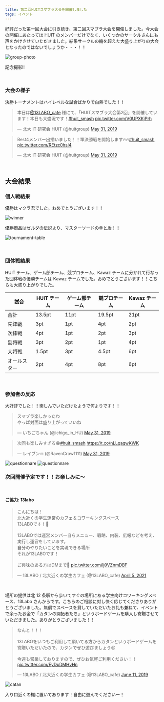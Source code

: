 ```yaml
---
title: 第二回HUITスマブラ大会を開催しました
tags: イベント
---
```


好評だった第一回大会に引き続き、第二回スマブラ大会を開催しました。今大会の開催にあたっては HUIT のメンバーだけでなく、いくつかのサークルさんにも声をかけさせていただきました。結果サークルの輪を超えた大盛り上がりの大会となったのではないでしょうか・・・！！

![group-photo](/assets/2019/group-photo.jpg)

記念撮影!!

<br/>

### 大会の様子

決勝トーナメントはハイレベルな試合ばかりで白熱でした！！

<script async src="https://platform.twitter.com/widgets.js" charset="utf-8"></script>

<blockquote class="twitter-tweet"><p lang="ja" dir="ltr">本日は<a href="https://twitter.com/13LABO_cafe?ref_src=twsrc%5Etfw">@13LABO_cafe</a> 様にて、「HUITスマブラ大会第2回」を開催しています！本日も大盛況です！<a href="https://twitter.com/hashtag/huit_smash?src=hash&amp;ref_src=twsrc%5Etfw">#huit_smash</a> <a href="https://t.co/V0UPXKjPrh">pic.twitter.com/V0UPXKjPrh</a></p>&mdash; 北大 IT 研究会 HUIT (@huitgroup) <a href="https://twitter.com/huitgroup/status/1134408866358210560?ref_src=twsrc%5Etfw">May 31, 2019</a></blockquote>

<blockquote class="twitter-tweet"><p lang="ja" dir="ltr">Best4メンバー出揃いました！！準決勝戦を開始します🔥🔥<a href="https://twitter.com/hashtag/huit_smash?src=hash&amp;ref_src=twsrc%5Etfw">#huit_smash</a> <a href="https://t.co/REtzc0hsI4">pic.twitter.com/REtzc0hsI4</a></p>&mdash; 北大 IT 研究会 HUIT (@huitgroup) <a href="https://twitter.com/huitgroup/status/1134426677839138816?ref_src=twsrc%5Etfw">May 31, 2019</a></blockquote>

<br/>

## 大会結果

### 個人戦結果

優勝はマクラ君でした。おめでとうございます！！

![winner](/assets/2019/winner.jpg)

優勝商品はゼルダの伝説より、マスターソードの傘と盾！！

![tournament-table](/assets/2019/tournament-table.png)

<br/>

### 団体戦結果

HUIT チーム、ゲーム部チーム、競プロチーム、Kawaz チームに分かれて行なった団体戦の優勝チームは Kawaz チームでした。おめでとうございます！！こちらも大盛り上がりでした。

| 試合         | HUIT チーム | ゲーム部チーム | 競プロチーム | Kawaz チーム |
| ------------ | ----------- | -------------- | ------------ | ------------ |
| 合計         | 13.5pt      | 11pt           | 19.5pt       | 21pt         |
| 先鋒戦       | 3pt         | 1pt            | 4pt          | 2pt          |
| 次鋒戦       | 4pt         | 1pt            | 2pt          | 3pt          |
| 副将戦       | 3pt         | 2pt            | 1pt          | 4pt          |
| 大将戦       | 1.5pt       | 3pt            | 4.5pt        | 6pt          |
| オールスター | 2pt         | 4pt            | 8pt          | 6pt          |

<br/>

### 参加者の反応

大好評でした！！楽しんでいただけたようで何よりです！！

<blockquote class="twitter-tweet"><p lang="ja" dir="ltr">スマブラ楽しかったわ<br>やっぱ対面は盛り上がっていいね</p>&mdash; いちごちゃん (@ichigo_in_HU) <a href="https://twitter.com/ichigo_in_HU/status/1134450654607335428?ref_src=twsrc%5Etfw">May 31, 2019</a></blockquote>

<blockquote class="twitter-tweet"><p lang="ja" dir="ltr">次回も楽しみすぎる😁<a href="https://twitter.com/hashtag/huit_smash?src=hash&amp;ref_src=twsrc%5Etfw">#huit_smash</a> <a href="https://t.co/nLLqaqwKWK">https://t.co/nLLqaqwKWK</a></p>&mdash; レイブン♒ (@RavenCrow1111) <a href="https://twitter.com/RavenCrow1111/status/1134485755898634240?ref_src=twsrc%5Etfw">May 31, 2019</a></blockquote>

![questionnare](/assets/2019/sumabura-questionnaire.png)
![questionnare](/assets/2019/sumabura-questionnaire2.png)

### 次回開催予定です！！お楽しみに〜

<br/>

#### ご協力: 13labo

<blockquote class="twitter-tweet" data-dnt="true"><p lang="ja" dir="ltr">こんにちは！<br>北大近くの学生運営のカフェ＆コワーキングスペース<br>13LABOです！🌸<br><br>13LABOでは運営メンバー自らメニュー、戦略、内装、広報などを考え、実行し運営をしています。<br>自分のやりたいことを実現できる場所<br>それが13LABOです！<br><br>ご興味のある方はDMまで🙌 <a href="https://t.co/lj0VZnmDBF">pic.twitter.com/lj0VZnmDBF</a></p>&mdash; 13LABO / 北大近くの学生カフェ (@13LABO_cafe) <a href="https://twitter.com/13LABO_cafe/status/1378990420835721216?ref_src=twsrc%5Etfw">April 5, 2021</a></blockquote>

<br/>

場所の提供は北 12 条駅から歩いてすぐの場所にある学生向けコワーキングスペース、13Labo さんからです。こちらのご相談に対し快く応じてくださりありがとうございました。無償でスペースを貸していただいたお礼も兼ねて、イベントで余ったお金で「カタンの開拓者たち」というボードゲームを購入し寄贈させていただきました。ありがとうございました！！

<blockquote class="twitter-tweet" data-dnt="true"><p lang="ja" dir="ltr">なんと！！！<br><br>13LABOをいつもご利用して頂いてる方からカタンというボードゲームを寄贈いただいたので、カタンでぜひ遊びましょう😍<br><br>今週も営業しておりますので、ぜひお気軽ご利用ください！！ <a href="https://t.co/EyDuDMHyHn">pic.twitter.com/EyDuDMHyHn</a></p>&mdash; 13LABO / 北大近くの学生カフェ (@13LABO_cafe) <a href="https://twitter.com/13LABO_cafe/status/1138363849919217664?ref_src=twsrc%5Etfw">June 11, 2019</a></blockquote>

![catan](/assets/2019/catan-13labo.jpg)

入り口近くの棚に置いてあります！自由に遊んでくださいー！
